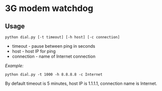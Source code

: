 # 3G modem watchdog


## Usage
```
python dial.py [-t timeout] [-h host] [-c connection]
```
* timeout - pause between ping in seconds
* host - host IP for ping
* connection - name of Internet connection

*Example:*
```
python dial.py -t 1000 -h 8.8.8.8 -c Internet
```

By default timeout is 5 minutes, host IP is 1.1.1.1, connection name is Internet.
